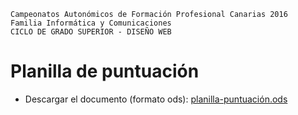 ```
Campeonatos Autonómicos de Formación Profesional Canarias 2016
Familia Informática y Comunicaciones
CICLO DE GRADO SUPERIOR - DISEÑO WEB
```

# Planilla de puntuación

* Descargar el documento (formato ods): [planilla-puntuación.ods](files/planilla-puntuación.ods "Planilla puntuación")
